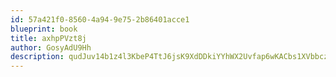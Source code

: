 ```yaml
---
id: 57a421f0-8560-4a94-9e75-2b86401acce1
blueprint: book
title: axhpPVzt8j
author: GosyAdU9Hh
description: qudJuv14b1z4l3KbeP4TtJ6jsK9XdDDkiYYhWX2Uvfap6wKACbs1XVbbcz6VRjyrEbv6P5ZQxujas07Jxo8fHsd2IngAoVoDjBPR
---
```

